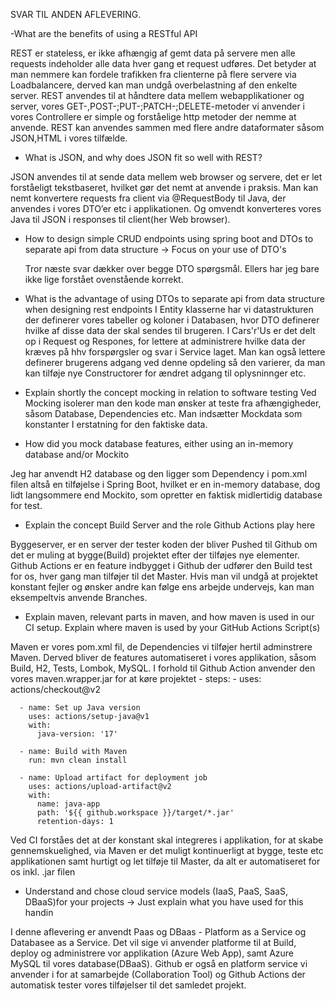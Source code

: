 SVAR TIL ANDEN AFLEVERING.

-What are the benefits of using a RESTful API

REST er stateless, er ikke afhængig af gemt data på servere men alle requests indeholder alle data hver gang et request udføres. Det betyder at man nemmere kan fordele trafikken fra clienterne på flere servere via Loadbalancere, derved kan man undgå overbelastning af den enkelte server.
REST  anvendes til at håndtere data mellem webapplikationer og server, vores GET-,POST-;PUT-;PATCH-;DELETE-metoder vi anvender i vores Controllere er simple og forståelige http metoder der nemme at anvende.
REST kan anvendes sammen med flere andre dataformater såsom JSON,HTML i vores tilfælde.


- What is JSON, and why does JSON fit so well with REST?
  
JSON anvendes til at sende data mellem web browser og servere, det er let forståeligt tekstbaseret, hvilket gør det nemt at anvende i praksis. Man kan nemt konvertere requests fra client via @RequestBody til Java, der anvendes i vores DTO’er etc i applikationen. Og omvendt konverteres vores Java til JSON i responses til client(her Web browser). 

- How to design simple CRUD endpoints using spring boot and DTOs to separate api from data structure  -> Focus on your use of DTO's
  
  Tror næste svar dækker over begge DTO spørgsmål. Ellers har jeg bare ikke lige forstået ovenstående korrekt.
  
-  What is the advantage of using DTOs to separate api from data structure when designing rest endpoints
I Entity klasserne har vi datastrukturen der definerer vores tabeller og koloner i Databasen, hvor DTO definerer hvilke af disse data der skal sendes til brugeren. I Cars'r'Us er det delt op i Request og Respones, for lettere at administrere hvilke data der kræves på hhv forspørgsler og svar i Service laget. Man kan også lettere definerer brugerens adgang ved denne opdeling så den varierer, da man kan tilføje nye Constructorer for ændret adgang til oplysninnger etc.

- Explain shortly the concept mocking in relation to software testing
Ved Mocking isolerer man den kode man ønsker at teste fra afhængigheder, såsom Database, Dependencies etc. Man indsætter Mockdata som konstanter I erstatning for den faktiske data.

- How did you mock database features, either using an in-memory database and/or Mockito
  
Jeg har anvendt H2 database og den ligger som Dependency i pom.xml filen altså en tilføjelse i Spring Boot, hvilket er en in-memory database, dog lidt langsommere end Mockito, som opretter en faktisk midlertidig database for test.
      

- Explain the concept Build Server and the role Github Actions play here
  
Byggeserver, er en server der tester koden der bliver Pushed til Github om det er muling at bygge(Build) projektet efter der tilføjes nye elementer. Github Actions er en feature indbygget i Github der udfører den Build test for os, hver gang man tilføjer til det Master. Hvis man vil undgå at projektet konstant fejler og ønsker andre kan følge ens arbejde undervejs, kan man eksempeltvis anvende Branches.

- Explain maven, relevant parts in maven, and how maven is used in our CI setup. Explain where maven is used by your GitHub Actions Script(s)
  
Maven er vores pom.xml fil, de Dependencies vi tilføjer hertil adminstrere Maven. Derved bliver de features automatiseret i vores applikation, såsom Build, H2, Tests, Lombok, MySQL.
I forhold til Github Action anvender den vores maven.wrapper.jar for at køre projektet -
    steps:
      - uses: actions/checkout@v2

      - name: Set up Java version
        uses: actions/setup-java@v1
        with:
          java-version: '17'

      - name: Build with Maven
        run: mvn clean install

      - name: Upload artifact for deployment job
        uses: actions/upload-artifact@v2
        with:
          name: java-app
          path: '${{ github.workspace }}/target/*.jar'
          retention-days: 1
  Ved CI forståes det at der konstant skal integreres i applikation, for at skabe gennemskuelighed, via Maven er det muligt kontinuerligt at bygge, teste etc applikationen samt hurtigt og let tilføje til Master, da alt er automatiseret for os inkl. .jar filen 
  
-  Understand and chose cloud service models (IaaS, PaaS, SaaS, DBaaS)for your projects -> Just explain what you have used for this handin
  
  I denne aflevering er anvendt Paas og DBaas - Platform as a Service og Databasee as a Service. Det vil sige vi anvender platforme til at Build, deploy og administrere vor applikation (Azure Web App), samt Azure MySQL til vores database(DBaaS). Github er også en platform service vi anvender i for at samarbejde (Collaboration Tool) og Github Actions der automatisk tester vores tilføjelser til det samledet projekt. 


